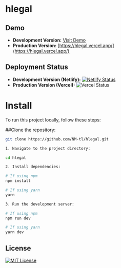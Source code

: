 # hlegal

## Demo

- **Development Version:** [Visit Demo](https://hlegal-dev.netlify.app/)
- **Production Version:** [https://hlegal.vercel.app/](https://hlegal.vercel.app/)

## Deployment Status

- **Development Version (Netlify):** [![Netlify Status](https://api.netlify.com/api/v1/badges/1bf2068f-11d2-4048-898e-94ef32b67a25/deploy-status)](https://app.netlify.com/sites/hlegal-dev/deploys)
- **Production Version (Vercel):** ![Vercel Status](https://vercel.com/your-username/your-project-id/your-deployment-id/badge)

# Install

To run this project locally, follow these steps:

##Clone the repository:

   ```bash
   git clone https://github.com/NM-tl/hlegal.git

1. Navigate to the project directory:

cd hlegal

2. Install dependencies:

# If using npm
npm install

# If using yarn
yarn

3. Run the development server:

# If using npm
npm run dev

# If using yarn
yarn dev
```

## License

[![MIT License](https://img.shields.io/badge/license-MIT-blue.svg)](LICENSE)
